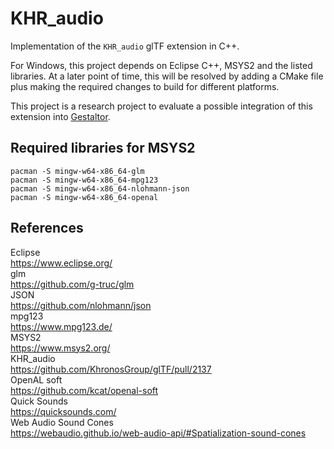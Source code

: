 # KHR_audio
Implementation of the `KHR_audio` glTF extension in C++.  
  
For Windows, this project depends on Eclipse C++, MSYS2 and the listed libraries.
At a later point of time, this will be resolved by adding a CMake file plus making the required changes to build for different platforms.  
  
This project is a research project to evaluate a possible integration of this extension into [Gestaltor](https://gestaltor.io/).  
  
## Required libraries for MSYS2
`pacman -S mingw-w64-x86_64-glm`  
`pacman -S mingw-w64-x86_64-mpg123`  
`pacman -S mingw-w64-x86_64-nlohmann-json`  
`pacman -S mingw-w64-x86_64-openal`  
  
## References
Eclipse  
https://www.eclipse.org/  
glm  
https://github.com/g-truc/glm  
JSON  
https://github.com/nlohmann/json  
mpg123  
https://www.mpg123.de/  
MSYS2  
https://www.msys2.org/  
KHR_audio  
https://github.com/KhronosGroup/glTF/pull/2137  
OpenAL soft  
https://github.com/kcat/openal-soft  
Quick Sounds  
https://quicksounds.com/  
Web Audio Sound Cones  
https://webaudio.github.io/web-audio-api/#Spatialization-sound-cones  
  